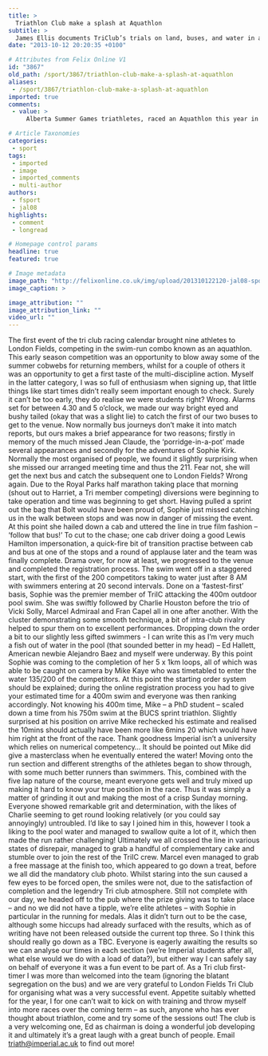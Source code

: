```yaml
---
title: >
  Triathlon Club make a splash at Aquathlon
subtitle: >
  James Ellis documents TriClub’s trials on land, buses, and water in an epic battle against their competitors
date: "2013-10-12 20:20:35 +0100"

# Attributes from Felix Online V1
id: "3867"
old_path: /sport/3867/triathlon-club-make-a-splash-at-aquathlon
aliases:
 - /sport/3867/triathlon-club-make-a-splash-at-aquathlon
imported: true
comments:
 - value: >
     Alberta Summer Games triathletes, raced an Aquathlon this year in Lethbridge at Summer game as a team event. It was fast, exinctig and fun to watch. Apparently fun to participate in oh BTW YYC team won GOLD!,Superb <a href="http://unglfax.com">inoitmarofn</a> here, ol'e chap; keep burning the midnight oil.

# Article Taxonomies
categories:
 - sport
tags:
 - imported
 - image
 - imported_comments
 - multi-author
authors:
 - fsport
 - jal08
highlights:
 - comment
 - longread

# Homepage control params
headline: true
featured: true

# Image metadata
image_path: "http://felixonline.co.uk/img/upload/201310122120-jal08-spot_aquathlon.png"
image_caption: >

image_attribution: ""
image_attribution_link: ""
video_url: ""
---
```


The first event of the tri club racing calendar brought nine athletes to London Fields, competing in the swim-run combo known as an aquathlon. This early season competition was an opportunity to blow away some of the summer cobwebs for returning members, whilst for a couple of others it was an opportunity to get a first taste of the multi-discipline action. Myself in the latter category, I was so full of enthusiasm when signing up, that little things like start times didn’t really seem important enough to check. Surely it can’t be too early, they do realise we were students right? Wrong. Alarms set for between 4.30 and 5 o’clock, we made our way bright eyed and bushy tailed (okay that was a slight lie) to catch the first of our two buses to get to the venue. Now normally bus journeys don’t make it into match reports, but ours makes a brief appearance for two reasons; firstly in memory of the much missed Jean Claude, the ‘porridge-in-a-pot’ made several appearances and secondly for the adventures of Sophie Kirk. Normally the most organised of people, we found it slightly surprising when she missed our arranged meeting time and thus the 211. Fear not, she will get the next bus and catch the subsequent one to London Fields? Wrong again. Due to the Royal Parks half marathon taking place that morning (shout out to Harriet, a Tri member competing) diversions were beginning to take operation and time was beginning to get short. Having pulled a sprint out the bag that Bolt would have been proud of, Sophie just missed catching us in the walk between stops and was now in danger of missing the event. At this point she hailed down a cab and uttered the line in true film fashion – ‘follow that bus!’
 To cut to the chase; one cab driver doing a good Lewis Hamilton impersonation, a quick-fire bit of transition practise between cab and bus at one of the stops and a round of applause later and the team was finally complete. Drama over, for now at least, we progressed to the venue and completed the registration process. The swim went off in a staggered start, with the first of the 200 competitors taking to water just after 8 AM with swimmers entering at 20 second intervals. Done on a ‘fastest-first’ basis, Sophie was the premier member of TriIC attacking the 400m outdoor pool swim. She was swiftly followed by Charlie Houston before the trio of Vicki Solly, Marcel Admiraal and Fran Capel all in one after another. With the cluster demonstrating some smooth technique, a bit of intra-club rivalry helped to spur them on to excellent performances. Dropping down the order a bit to our slightly less gifted swimmers - I can write this as I’m very much a fish out of water in the pool (that sounded better in my head) – Ed Hallett, American newbie Alejandro Baez and myself were underway. By this point Sophie was coming to the completion of her 5 x 1km loops, all of which was able to be caught on camera by Mike Kaye who was timetabled to enter the water 135/200 of the competitors. At this point the starting order system should be explained; during the online registration process you had to give your estimated time for a 400m swim and everyone was then ranking accordingly. Not knowing his 400m time, Mike – a PhD student – scaled down a time from his 750m swim at the BUCS sprint triathlon. Slightly surprised at his position on arrive Mike rechecked his estimate and realised the 10mins should actually have been more like 6mins 20 which would have him right at the front of the race. Thank goodness Imperial isn’t a university which relies on numerical competency… It should be pointed out Mike did give a masterclass when he eventually entered the water!
 Moving onto the run section and different strengths of the athletes began to show through, with some much better runners than swimmers. This, combined with the five lap nature of the course, meant everyone gets well and truly mixed up making it hard to know your true position in the race. Thus it was simply a matter of grinding it out and making the most of a crisp Sunday morning. Everyone showed remarkable grit and determination, with the likes of Charlie seeming to get round looking relatively (or you could say annoyingly) untroubled. I’d like to say I joined him in this, however I took a liking to the pool water and managed to swallow quite a lot of it, which then made the run rather challenging! Ultimately we all crossed the line in various states of disrepair, managed to grab a handful of complementary cake and stumble over to join the rest of the TriIC crew. Marcel even managed to grab a free massage at the finish too, which appeared to go down a treat, before we all did the mandatory club photo. Whilst staring into the sun caused a few eyes to be forced open, the smiles were not, due to the satisfaction of completion and the legendry Tri club atmosphere.
 Still not complete with our day, we headed off to the pub where the prize giving was to take place – and no we did not have a tipple, we’re elite athletes – with Sophie in particular in the running for medals. Alas it didn’t turn out to be the case, although some hiccups had already surfaced with the results, which as of writing have not been released outside the current top three. So I think this should really go down as a TBC. Everyone is eagerly awaiting the results so we can analyse our times in each section (we’re Imperial students after all, what else would we do with a load of data?), but either way I can safely say on behalf of everyone it was a fun event to be part of. As a Tri club first-timer I was more than welcomed into the team (ignoring the blatant segregation on the bus) and we are very grateful to London Fields Tri Club for organising what was a very successful event.
 Appetite suitably whetted for the year, I for one can’t wait to kick on with training and throw myself into more races over the coming term – as such, anyone who has ever thought about triathlon, come and try some of the sessions out! The club is a very welcoming one, Ed as chairman is doing a wonderful job developing it and ultimately it’s a great laugh with a great bunch of people. Email triath@imperial.ac.uk to find out more!
